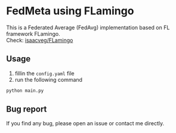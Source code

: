 # FedMeta using FLamingo

This is a Federated Average (FedAvg) implementation based on FL framework FLamingo.  
Check: [isaacveg/FLamingo](https://github.com/isaacveg/FLamingo) 

## Usage
1. fillin the `config.yaml` file
2. run the following command
```bash
python main.py
```

## Bug report
If you find any bug, please open an issue or contact me directly.